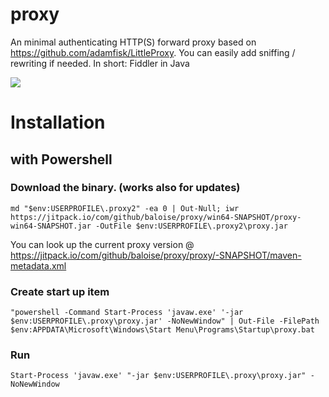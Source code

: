 # proxy
An minimal authenticating HTTP(S) forward proxy based on https://github.com/adamfisk/LittleProxy. You can easily add sniffing / rewriting if needed. In short: Fiddler in Java 

![](https://jitpack.io/v/baloise/proxy.svg)

# Installation

## with Powershell

### Download the binary. (works also for updates)

```
md "$env:USERPROFILE\.proxy2" -ea 0 | Out-Null; iwr https://jitpack.io/com/github/baloise/proxy/win64-SNAPSHOT/proxy-win64-SNAPSHOT.jar -OutFile $env:USERPROFILE\.proxy2\proxy.jar

```
You can look up the current proxy version @ https://jitpack.io/com/github/baloise/proxy/proxy/-SNAPSHOT/maven-metadata.xml

### Create start up item
```
"powershell -Command Start-Process 'javaw.exe' '-jar $env:USERPROFILE\.proxy\proxy.jar' -NoNewWindow" | Out-File -FilePath $env:APPDATA\Microsoft\Windows\Start Menu\Programs\Startup\proxy.bat
```

### Run
```
Start-Process 'javaw.exe' "-jar $env:USERPROFILE\.proxy\proxy.jar" -NoNewWindow
```
